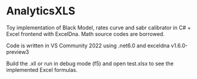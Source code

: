 # AnalyticsXLS
Toy implementation of Black Model, rates curve and sabr calibrator in C# + Excel frontend with ExcelDna. Math source codes are borrowed.

Code is written in VS Community 2022 using .net6.0 and exceldna v1.6.0-preview3

Build the .xll or run in debug mode (f5) and open test.xlsx to see the implemented Excel formulas.
